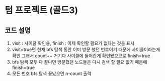 # 텀 프로젝트 (골드3)
## 코드 설명

1. visit : 사이클 확인용, finish : 이제 확인할 필요가 없다는 것을 표시
2. visit=true면 현재 bfs 탐색 동안 이미 방문 했던 번호이기 때문에 사이클이라는게 확인 그래서 count++ 거기다 사이클에 들어간게 확인됐으므로 finish=true
3. bfs 탐색 모두 다 끝나면 방문했던 노드들은 다시 검색 할 필요 없기 때문에 finish=true
4. 모든 번호 bfs 탐색 끝났으면 n-count 출력